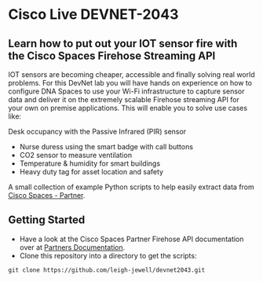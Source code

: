 # Cisco Live DEVNET-2043
## Learn how to put out your IOT sensor fire with the Cisco Spaces Firehose Streaming API

IOT sensors are becoming cheaper, accessible and finally solving real world problems. For this DevNet lab you will
have hands on experience on how to configure DNA Spaces to use your Wi-Fi infrastructure to capture sensor data and
deliver it on the extremely scalable Firehose streaming API for your own on premise applications. This will enable you
to solve use cases like:

Desk occupancy with the Passive Infrared (PIR) sensor
* Nurse duress using the smart badge with call buttons
* CO2 sensor to measure ventilation
* Temperature & humidity for smart buildings
* Heavy duty tag for asset location and safety

A small collection of example Python scripts to help easily extract data from [Cisco Spaces - Partner](https://partners.dnaspaces.io/).

## Getting Started
* Have a look at the Cisco Spaces Partner Firehose API documentation over at [Partners Documentation](https://partners.dnaspaces.io/docs/v1/basic/index.html#!c-dnas-partners-overview.html).
* Clone this repository into a directory to get the scripts:
```
git clone https://github.com/leigh-jewell/devnet2043.git
```

